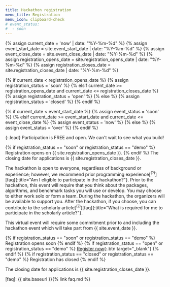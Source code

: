 ```yaml
---
title: Hackathon registration
menu_title: Registration
menu_icon: clipboard-check
# event_status:
#  - soon
---
```

{% assign current_date = 'now' | date: "%Y-%m-%d" %}
{% assign event_start_date = site.event_start_date | date: "%Y-%m-%d" %}
{% assign event_close_date = site.event_close_date | date: "%Y-%m-%d" %}
{% assign registration_opens_date = site.registration_opens_date | date: "%Y-%m-%d" %}
{% assign registration_closes_date = site.registration_closes_date | date: "%Y-%m-%d" %}

{% if current_date < registration_opens_date %}
    {% assign registration_status = 'soon' %}
{% elsif current_date >= registration_opens_date and current_date <= registration_closes_date %}
    {% assign registration_status = 'open' %}
{% else %}
    {% assign registration_status = 'closed' %}
{% endif %}

{% if current_date < event_start_date %}
    {% assign event_status = 'soon' %}
{% elsif current_date >= event_start_date and current_date <= event_close_date %}
    {% assign event_status = 'now' %}
{% else %}
    {% assign event_status = 'over' %}
{% endif %}


{:.lead}
Participation is FREE and open. We can't wait to see what you build!

{% if registration_status == "soon" or registration_status == "demo" %}
Registration opens on {{ site.registration_opens_date }}.
{% endif %}
The closing date for applications is {{ site.registration_closes_date }}.

The hackathon is open to everyone, regardless of background or experience; however, we recommend prior programming experience[<sup>(?)</sup>][faq]{:title="Am I eligible to participate in the hackathon?"}. Prior to the hackathon, this event will require that you think about the packages, algorithms, and benchmark tasks you will use or develop. You may choose to either work solo or form a team. During the hackathon, the organizers will be available to support you. After the hackathon, if you choose, you can contribute to the scholarly article[<sup>(?)</sup>][faq]{:title="What is required for me to participate in the scholarly article?"}.

<div class="aside" markdown="1">
This virtual event will require some commitment prior to and including the
hackathon event which will take part from {{ site.event_date }}.

{% if registration_status == "soon" or registration_status == "demo" %}
  <a class="btn disabled">Registration opens soon</a>
{% endif %}
{% if registration_status == "open" or registration_status == "demo" %}
  [Register now](https://www.eventbrite.ca/e/bo-hackathon-for-chemistry-and-materials-tickets-837748407037){:.btn target="_blank"}
{% endif %}
{% if registration_status == "closed" or registration_status == "demo" %}
  <a class="btn disabled">Registration has closed</a>
{% endif %}

The closing date for applications is {{ site.registration_closes_date }}.
</div>

[faq]: {{ site.baseurl }}{% link faq.md %}